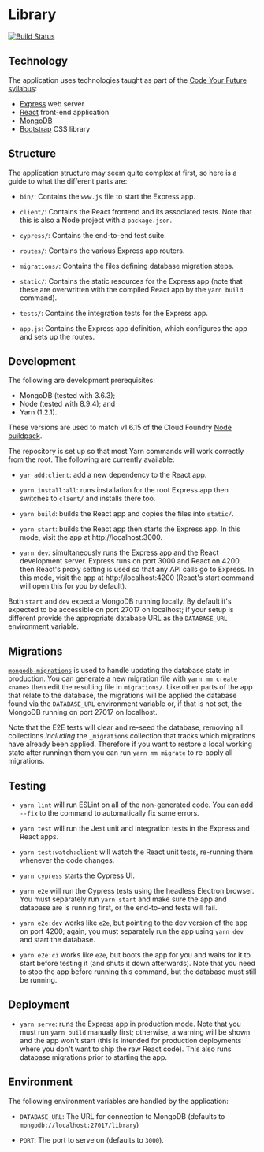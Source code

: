 Library
=======

[![Build Status][6]][7]

Technology
----------

The application uses technologies taught as part of the [Code Your Future
syllabus][2]:

  - [Express][3] web server
  - [React][4] front-end application
  - [MongoDB][8]
  - [Bootstrap][5] CSS library

Structure
---------

The application structure may seem quite complex at first, so here is a guide
to what the different parts are:

  - `bin/`: Contains the `www.js` file to start the Express app.

  - `client/`: Contains the React frontend and its associated tests. Note that
    this is also a Node project with a `package.json`.

  - `cypress/`: Contains the end-to-end test suite.

  - `routes/`: Contains the various Express app routers.

  - `migrations/`: Contains the files defining database migration steps.

  - `static/`: Contains the static resources for the Express app (note that
    these are overwritten with the compiled React app by the `yarn build`
    command).

  - `tests/`: Contains the integration tests for the Express app.

  - `app.js`: Contains the Express app definition, which configures the app
    and sets up the routes.

Development
-----------

The following are development prerequisites:

  - MongoDB (tested with 3.6.3);
  - Node (tested with 8.9.4); and
  - Yarn (1.2.1).

These versions are used to match v1.6.15 of the Cloud Foundry [Node
buildpack][1].

The repository is set up so that most Yarn commands will work correctly from
the root. The following are currently available:

  - `yar add:client`: add a new dependency to the React app.

  - `yarn install:all`: runs installation for the root Express app then
    switches to `client/` and installs there too.
   
  - `yarn build`: builds the React app and copies the files into `static/`.

  - `yarn start`: builds the React app then starts the Express app. In this
    mode, visit the app at http://localhost:3000.

  - `yarn dev`: simultaneously runs the Express app and the React development
    server. Express runs on port 3000 and React on 4200, then React's proxy
    setting is used so that any API calls go to Express. In this mode, visit
    the app at http://localhost:4200 (React's start command will open this for
    you by default).

Both `start` and `dev` expect a MongoDB running locally. By default it's
expected to be accessible on port 27017 on localhost; if your setup is
different provide the appropriate database URL as the `DATABASE_URL`
environment variable.

Migrations
----------

[`mongodb-migrations`][9] is used to handle updating the database state in
production. You can generate a new migration file with `yarn mm create <name>`
then edit the resulting file in `migrations/`. Like other parts of the app
that relate to the database, the migrations will be applied the database found
via the `DATABASE_URL` environment variable or, if that is not set, the
MongoDB running on port 27017 on localhost.

Note that the E2E tests will clear and re-seed the database, removing all
collections *including* the `_migrations` collection that tracks which
migrations have already been applied. Therefore if you want to restore a local
working state after runningn them you can run `yarn mm migrate` to re-apply
all migrations.

Testing
-------

  - `yarn lint` will run ESLint on all of the non-generated code. You can add
    `--fix` to the command to automatically fix some errors.

  - `yarn test` will run the Jest unit and integration tests in the Express
    and React apps.

  - `yarn test:watch:client` will watch the React unit tests, re-running them
    whenever the code changes.
    
  - `yarn cypress` starts the Cypress UI.

  - `yarn e2e` will run the Cypress tests using the headless Electron browser.
    You must separately run `yarn start` and make sure the app and database
    are is running first, or the end-to-end tests will fail.

  - `yarn e2e:dev` works like `e2e`, but pointing to the dev version of the
    app on port 4200; again, you must separately run the app using `yarn dev`
    and start the database.

  - `yarn e2e:ci` works like `e2e`, but boots the app for you and waits for it
    to start before testing it (and shuts it down afterwards). Note that you
    need to stop the app before running this command, but the database must
    still be running.

Deployment
----------

  - `yarn serve`: runs the Express app in production mode. Note that you must
    run `yarn build` manually first; otherwise, a warning will be shown and
    the app won't start (this is intended for production deployments where you
    don't want to ship the raw React code). This also runs database migrations
    prior to starting the app.

Environment
-----------

The following environment variables are handled by the application:

  - `DATABASE_URL`: The URL for connection to MongoDB (defaults to
    `mongodb://localhost:27017/library`)

  - `PORT`: The port to serve on (defaults to `3000`).

 [1]: https://github.com/cloudfoundry/nodejs-buildpack/releases/tag/v1.6.15
 [2]: https://codeyourfuture.github.io/syllabus-master/
 [3]: https://expressjs.com/
 [4]: https://reactjs.org/
 [5]: https://getbootstrap.com/
 [6]: https://travis-ci.org/textbook/cyf-library.svg?branch=master
 [7]: https://travis-ci.org/textbook/cyf-library
 [8]: https://www.mongodb.com/
 [9]: http://npmjs.com/package/mongodb-migrations
